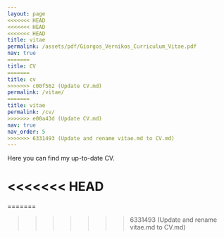 ```yaml
---
layout: page
<<<<<<< HEAD
<<<<<<< HEAD
<<<<<<< HEAD
title: vitae
permalink: /assets/pdf/Giorgos_Vernikos_Curriculum_Vitae.pdf
nav: true
=======
title: CV
=======
title: cv
>>>>>>> c00f562 (Update CV.md)
permalink: /vitae/
=======
title: vitae
permalink: /cv/
>>>>>>> e00a43d (Update CV.md)
nav: true
nav_order: 5
>>>>>>> 6331493 (Update and rename vitae.md to CV.md)
---
```


Here you can find my up-to-date CV.


<<<<<<< HEAD
=======
=======
>>>>>>> 6331493 (Update and rename vitae.md to CV.md)
